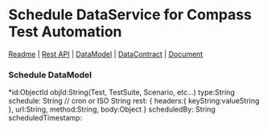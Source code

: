 # Schedule DataService for Compass Test Automation
[Readme](README.md) | [Rest API](RESTAPI.md) | [DataModel](DATAMODEL.md) | [DataContract](DATACONTRACT.md) | [Document](DOCUMENTATION.md)  

### Schedule DataModel

*id:ObjectId
objId:String(Test, TestSuite, Scenario, etc...)
type:String
schedule: String // cron or ISO String rest: {
  headers:{
    keyString:valueString
  },
  url:String,
  method:String,
  body:Object
}
scheduledBy: String
scheduledTimestamp: 